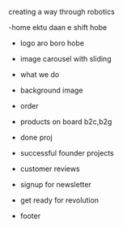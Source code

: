 creating a way through robotics

-home ektu daan e shift hobe
- logo aro boro hobe
- image carousel with sliding
- what we do

- background image
- order 
- products on board b2c,b2g

- done proj
- successful founder projects
- customer reviews
- signup for newsletter
 -   get ready for revolution
- footer